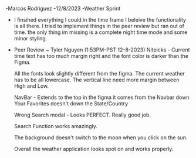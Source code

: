 -Marcos Rodriguez
-12/8/2023
-Weather Sprint
- I finsihed everything I could in the time frame I beleive the functionality is all there. I tried to implement things in the peer review but ran out of time. the only thing im missing is a complete night time mode and some minor styling. 



- Peer Review ~ Tyler Nguyen (1:53PM-PST 12-8-2023)
  Nitpicks - Current time text has too much margin right and the font color is darker than the Figma.
  
  All the fonts look slightly different from the figma. 
  The current weather has to be all lowercase.
  The vertical line need more margin between High and Low.

  NavBar - Extends to the top in the figma it comes from the Navbar down
  Your Favorites doesn't down the State/Country

  Wrong Search modal - Looks PERFECT. Really good job.

  Search Function works amazingly.

  The background doesn't switch to the moon when you click on the sun.

  Overall the weather application looks spot on and works properly.
   
